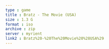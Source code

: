 ```yaml
---
type : game
title : Bratz - The Movie (USA)
size : 1.3 G
format : iso
archive : zip
server : myrient
link2 : Bratz%20-%20The%20Movie%20%28USA%29
---
```


